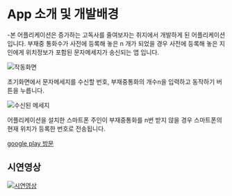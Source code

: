 # App 소개 및 개발배경
-본 어플리케이션은 증가하는 고독사를 줄여보자는 취지에서 개발하게 된 어플리케이션입니다. 부재중 통화수가 사전에 등록해 놓은 n 개가 되었을 경우 사전에 등록해 놓은 지인에게 위치정보가 포함된 문자메세지가 송신되는 앱 입니다.

![작동화면](https://kkimsangheon.github.io/2017/06/29/request-parent/request-parent-flow.png)

초기화면에서 문자메세지를 수신할 번호, 부재중통화의 개수n을 입력하고 동작하기 버튼을 누릅니다.

![수신된 메세지](https://kkimsangheon.github.io/2017/06/29/request-parent/request-parent-received-message.png)

어플리케이션을 설치한 스마트폰 주인이 부재중통화를 n번 받지 않을 경우 스마트폰의 현재 위치가 등록한 번호로 전송됩니다.

[google play 방문](https://play.google.com/store/apps/details?id=com.tkdgjs1501.RequestParent)

## 시연영상

[![시연영상](https://img.youtube.com/vi/3JUTYHuzjdA/0.jpg)](https://www.youtube.com/watch?v=3JUTYHuzjdA)

